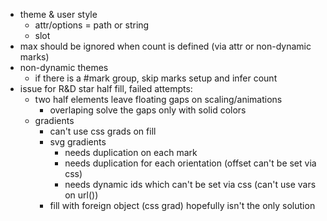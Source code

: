 - theme & user style
  - attr/options = path or string
  - slot
- max should be ignored when count is defined (via attr or non-dynamic marks)
- non-dynamic themes
  - if there is a #mark group, skip marks setup and infer count
- issue for R&D star half fill, failed attempts:
  - two half elements leave floating gaps on scaling/animations
    - overlaping solve the gaps only with solid colors
  - gradients
    - can't use css grads on fill
    - svg gradients
      - needs duplication on each mark
      - needs duplication for each orientation (offset can't be set via css)
      - needs dynamic ids which can't be set via css (can't use vars on url())
    - fill with foreign object (css grad) hopefully isn't the only solution
